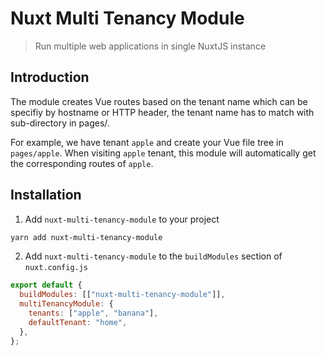# Nuxt Multi Tenancy Module

> Run multiple web applications in single NuxtJS instance

## Introduction

The module creates Vue routes based on the tenant name which can be specifiy by hostname or HTTP header, the tenant name has to match with sub-directory in pages/.

For example, we have tenant `apple` and create your Vue file tree in `pages/apple`. When visiting `apple` tenant, this module will automatically get the corresponding routes of `apple`.

## Installation

1. Add `nuxt-multi-tenancy-module` to your project

```bash
yarn add nuxt-multi-tenancy-module
```

2. Add `nuxt-multi-tenancy-module` to the `buildModules` section of `nuxt.config.js`

```js
export default {
  buildModules: [["nuxt-multi-tenancy-module"]],
  multiTenancyModule: {
    tenants: ["apple", "banana"],
    defaultTenant: "home",
  },
};
```
